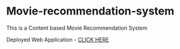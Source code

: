 # Movie-recommendation-system
This is a Content based Movie Recommendation System



Deployed Web Application - [CLICK HERE](http://127.0.0.1:5000/)

